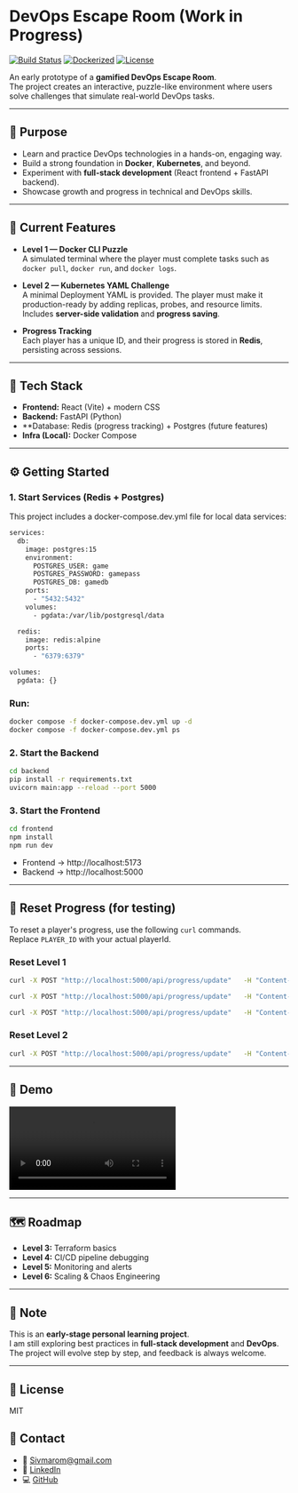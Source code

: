 # DevOps Escape Room (Work in Progress)

[![Build Status](https://img.shields.io/badge/CI-GitHub%20Actions-planned)]()
[![Dockerized](https://img.shields.io/badge/Docker-compose-blue)]()
[![License](https://img.shields.io/badge/license-MIT-lightgrey)]()

An early prototype of a **gamified DevOps Escape Room**.  
The project creates an interactive, puzzle-like environment where users solve challenges that simulate real-world DevOps tasks.

---

## 🎯 Purpose
- Learn and practice DevOps technologies in a hands-on, engaging way.  
- Build a strong foundation in **Docker**, **Kubernetes**, and beyond.  
- Experiment with **full-stack development** (React frontend + FastAPI backend).  
- Showcase growth and progress in technical and DevOps skills.  

---

## 🚀 Current Features
- **Level 1 — Docker CLI Puzzle**  
  A simulated terminal where the player must complete tasks such as `docker pull`, `docker run`, and `docker logs`.  

- **Level 2 — Kubernetes YAML Challenge**  
  A minimal Deployment YAML is provided. The player must make it production-ready by adding replicas, probes, and resource limits.  
  Includes **server-side validation** and **progress saving**.  

- **Progress Tracking**  
  Each player has a unique ID, and their progress is stored in **Redis**, persisting across sessions.  

---

## 🧱 Tech Stack
- **Frontend:** React (Vite) + modern CSS  
- **Backend:** FastAPI (Python)  
- **Database: Redis (progress tracking) + Postgres (future features)
- **Infra (Local):** Docker Compose  

---

## ⚙️ Getting Started

### 1. Start Services (Redis + Postgres)

This project includes a docker-compose.dev.yml file for local data services:
```bash
services:
  db:
    image: postgres:15
    environment:
      POSTGRES_USER: game
      POSTGRES_PASSWORD: gamepass
      POSTGRES_DB: gamedb
    ports:
      - "5432:5432"
    volumes:
      - pgdata:/var/lib/postgresql/data

  redis:
    image: redis:alpine
    ports:
      - "6379:6379"

volumes:
  pgdata: {}
```


### Run:
```bash
docker compose -f docker-compose.dev.yml up -d
docker compose -f docker-compose.dev.yml ps
```
### 2. Start the Backend
```bash
cd backend
pip install -r requirements.txt
uvicorn main:app --reload --port 5000
```

### 3. Start the Frontend
```bash
cd frontend
npm install
npm run dev
```

- Frontend → http://localhost:5173  
- Backend → http://localhost:5000  

---

## 🔄 Reset Progress (for testing)

To reset a player's progress, use the following `curl` commands.  
Replace `PLAYER_ID` with your actual playerId.

### Reset Level 1
```bash
curl -X POST "http://localhost:5000/api/progress/update"   -H "Content-Type: application/json"   -d '{"playerId":"PLAYER_ID","level":1,"task":"pull","completed":false}'

curl -X POST "http://localhost:5000/api/progress/update"   -H "Content-Type: application/json"   -d '{"playerId":"PLAYER_ID","level":1,"task":"run","completed":false}'

curl -X POST "http://localhost:5000/api/progress/update"   -H "Content-Type: application/json"   -d '{"playerId":"PLAYER_ID","level":1,"task":"logs","completed":false}'
```

### Reset Level 2
```bash
curl -X POST "http://localhost:5000/api/progress/update"   -H "Content-Type: application/json"   -d '{"playerId":"PLAYER_ID","level":2,"task":"validYaml","completed":false}'
```

---
## 🎥 Demo

![Escape Room Demo](./frontend/src/assets/demo.mp4)

---

## 🗺️ Roadmap
- **Level 3:** Terraform basics  
- **Level 4:** CI/CD pipeline debugging  
- **Level 5:** Monitoring and alerts  
- **Level 6:** Scaling & Chaos Engineering  

---

## 📝 Note
This is an **early-stage personal learning project**.  
I am still exploring best practices in **full-stack development** and **DevOps**.  
The project will evolve step by step, and feedback is always welcome.  

---

## 📄 License
MIT

## 💬 Contact
- 📧 [Sivmarom@gmail.com](mailto:Sivmarom@gmail.com)  
- 🔗 [LinkedIn](https://www.linkedin.com/in/sivan-marom/)  
- 💻 [GitHub](https://github.com/sivanmarom)  

